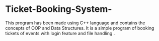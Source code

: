 # Ticket-Booking-System-
This program has been made using C++ language and contains the concepts of OOP and Data Structures. It is a simple program of booking tickets of events with login feature and file handling . 
